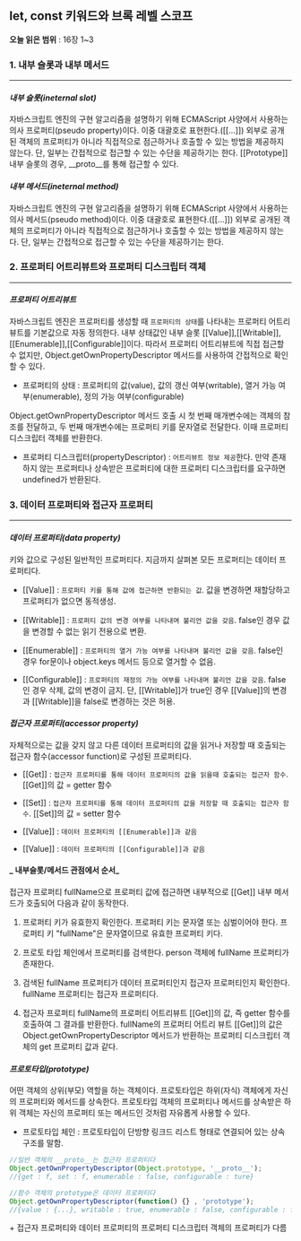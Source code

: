 ## let, const 키워드와 브록 레벨 스코프

**오늘 읽은 범위** : 16장 1~3

### 1. 내부 슬롯과 내부 메서드

---

#### _내부 슬롯(ineternal slot)_

자바스크립트 엔진의 구현 알고리즘을 설명하기 위해 ECMAScript 사양에서 사용하는 의사 프로퍼티(pseudo property)이다. 이중 대괄호로 표현한다.([[...]]) 외부로 공개된 객체의 프로퍼티가 아니라 직접적으로 점근하거나 호출할 수 있는 방법을 제공하지 않는다. 단, 일부는 간접적으로 접근할 수 있는 수단을 제공하기는 한다. [[Prototype]] 내부 슬롯의 경우, \_\_proto\_\_를 통해 접근할 수 있다.

#### _내부 메서드(ineternal method)_

자바스크립트 엔진의 구현 알고리즘을 설명하기 위해 ECMAScript 사양에서 사용하는 의사 메서드(pseudo method)이다. 이중 대괄호로 표현한다.([[...]]) 외부로 공개된 객체의 프로퍼티가 아니라 직접적으로 점근하거나 호출할 수 있는 방법을 제공하지 않는다. 단, 일부는 간접적으로 접근할 수 있는 수단을 제공하기는 한다.

### 2. 프로퍼티 어트리뷰트와 프로퍼티 디스크립터 객체

---

#### _프로퍼티 어트리뷰트_

자바스크립트 엔진은 프로퍼티를 생성할 때 `프로퍼티의 상태`를 나타내는 프로퍼티 어트리뷰트를 기본값으로 자동 정의한다. 내부 상태값인 내부 슬롯 [[Value]],[[Writable]],[[Enumerable]],[[Configurable]]이다. 따라서 프로퍼티 어트리뷰트에 직접 접근할 수 없지만, Object.getOwnPropertyDescriptor 메서드를 사용하여 간접적으로 확인할 수 있다.

- 프로퍼티의 상태 : 프로퍼티의 값(value), 값의 갱신 여부(writable), 열거 가능 여부(enumerable), 정의 가능 여부(configurable)

Object.getOwnPropertyDescriptor 메서드 호출 시 첫 번째 매개변수에는 객체의 참조를 전달하고, 두 번째 매개변수에는 프로퍼티 키를 문자열로 전달한다. 이때 프로퍼티 디스크립터 객체를 반환한다. 

- 프로퍼티 디스크립터(propertyDescriptor) : `어트리뷰트 정보 제공`한다. 만약 존재하지 않는 프로퍼티나 상속받은 프로퍼티에 대한 프로퍼티 디스크립터를 요구하면 undefined가 반환된다.

### 3. 데이터 프로퍼티와 접근자 프로퍼티

---

#### _데이터 프로퍼티(data property)_

키와 값으로 구성된 일반적인 프로퍼티다. 지금까지 살펴본 모든 프로퍼티는 데이터 프로퍼티다.

- [[Value]] : `프로퍼티 키를 통해 값에 접근하면 반환되는 값`. 값을 변경하면 재할당하고 프로퍼티가 없으면 동적생성.

- [[Writable]] : `프로퍼티 값의 변경 여부를 나타내며 불리언 값을 갖음`. false인 경우 값을 변경할 수 없는 읽기 전용으로 변환.

- [[Enumerable]] : `프로퍼티의 열거 가능 여부를 나타내며 불리언 값을 갖음`. false인 경우 for문이나 object.keys 메서드 등으로 열거할 수 없음.

- [[Configurable]] : `프로퍼티의 재정의 가능 여부를 나타내며 불리언 값을 갖음`. false인 경우 삭제, 값의 변경이 금지. 단, [[Writable]]가 true인 경우 [[Value]]의 변경과 [[Writable]]을 false로 변경하는 것은 허용.

#### _접근자 프로퍼티(accessor property)_

자체적으로는 값을 갖지 않고 다른 데이터 프로퍼티의 값을 읽거나 저장할 때 호출되는 접근자 함수(accessor function)로 구성된 프로퍼티다.

- [[Get]] : `접근자 프로퍼티를 통해 데이터 프로퍼티의 값을 읽을때 호출되는 접근자 함수`. [[Get]]의 값 = getter 함수

- [[Set]] : `접근자 프로퍼티를 통해 데이터 프로퍼티의 값을 저장할 때 호출되는 접근자 함수`. [[Set]]의 값 = setter 함수

- [[Value]] : `데이터 프로퍼티의 [[Enumerable]]과 같음`

- [[Value]] : `데이터 프로퍼티의 [[Configurable]]과 같음`

#### _ 내부슬롯/메서드 관점에서 순서_

  접근자 프로퍼티 fullName으로 프로퍼티 값에 접근하면 내부적으로 [[Get]] 내부 메서드가 호출되어 다음과 같이 동작한다.

1. 프로퍼티 키가 유효한지 확인한다. 프로퍼티 키는 문자열 또는 심벌이어야 한다. 프로퍼티 키 "fullName"은 문자열이므로 유효한 프로퍼티 키다.

2. 프로토 타입 체인에서 프로퍼티를 검색한다. person 객체에 fullName 프로퍼티가 존재한다.

3. 검색된 fullName 프로퍼티가 데이터 프로퍼티인지 접근자 프로퍼티인지 확인한다. fullName 프로퍼티는 접근자 프로퍼티다.

4. 접근자 프로퍼티 fullName의 프로퍼티 어트리뷰트 [[Get]]의 값, 즉 getter 함수를 호출하여 그 결과를 반환한다. fullName의 프로퍼티 어트리 뷰트 [[Get]]의 값은 Object.getOwnPropertyDescriptor 메서드가 반환하는 프로퍼티 디스크립터 객체의 get 프로퍼티 값과 같다.

#### _프로토타입(prototype)_

어떤 객체의 상위(부모) 역할을 하는 객체이다. 프로토타입은 하위(자식) 객체에게 자신의 프로퍼티와 메서드를 상속한다. 프로토타입 객체의 프로퍼티나 메서드를 상속받은 하위 객체는 자신의 프로퍼티 또는 메서드인 것처럼 자유롭게 사용할 수 있다.

- 프로토타입 체인 : 프로토타입이 단방향 링크드 리스트 형태로 연결되어 있는 상속 구조를 말함.

```JavaScript
//일반 객체의 __proto__는 접근자 프로퍼티다
Object.getOwnPropertyDescriptor(Object.prototype, '__proto__');
//{get : f, set : f, enumerable : false, configurable : ture}

//함수 객체의 prototype은 데이터 프로퍼티다
Object.getOwnPropertyDescriptor(function() {} , 'prototype');
//{value : {...}, writable : true, enumerable : false, configurable : false}
```
\+ 접근자 프로퍼티와 데이터 프로퍼티의 프로퍼티 디스크립터 객체의 프로퍼티가 다름